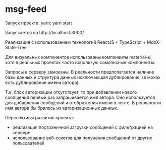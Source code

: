 # msg-feed
Запуск проекта: yarn; yarn start

Запускается на http://localhost:3000/

Реализация с использованием технологий ReactJS + TypeScript + MobX-State-Tree

Для визуальных компонентов использованы компоненты material-ui, хотя в реальных проектах часто использую самописные компоненты.

Запросы к серверу замоканы. В реальности предполагается наличие базы данных и структура данных исключающая дублирование, (в моках есть дублирование имени автора).

Т.к. блок авторизации отсутствует, то при добавлении нового сообщения первый раз запрашивается имя автора. Оно используется для добавления сообщений и отображения имени в ленте. В реальности имя автора бы бралось из авторизационных данных.

Перспективы развития проекта:
 - реализация постраничной загрузки сообщений с фильтрацией на сервере
 - использование веб-сокетов для получения сообщений от других пользователей

